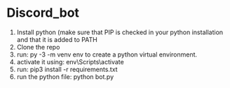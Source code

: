 # Discord_bot

1. Install python (make sure that PIP is checked in your python installation and that it is added to PATH
2. Clone the repo
3. run: py -3 -m venv env to create a python virtual environment.
4.  activate it using: env\Scripts\activate
5.  run: pip3 install -r requirements.txt
6.  run the python file: python bot.py
